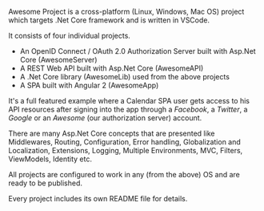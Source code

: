 Awesome Project is a cross-platform (Linux, Windows, Mac OS) project which targets .Net Core framework and is written in VSCode.

It consists of four individual projects.

 * An OpenID Connect / OAuth 2.0 Authorization Server built with Asp.Net Core (AwesomeServer)
 * A REST Web API built with Asp.Net Core (AwesomeAPI)
 * A .Net Core library (AwesomeLib) used from the above projects
 * A SPA built with Angular 2 (AwesomeApp)

It's a full featured example where a Calendar SPA user gets access to his API resources after signing into the app through a *Facebook*, a *Twitter*, a *Google* or an *Awesome* (our authorization server) account.

There are many Asp.Net Core concepts that are presented like Middlewares, Routing, Configuration, Error handling, Globalization and Localization, Extensions, Logging, Multiple Environments, MVC, Filters, ViewModels, Identity etc.

All projects are configured to work in any (from the above) OS and are ready to be published.

Every project includes its own README file for details.